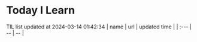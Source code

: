 # Today I Learn 
TIL list updated at 2024-03-14 01:42:34
| name | url | updated time |
| :--- | -- | -- |
